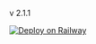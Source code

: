 v 2.1.1

[![Deploy on Railway](https://railway.app/button.svg)](https://railway.app/template/jyRhce?referralCode=nREPAH)